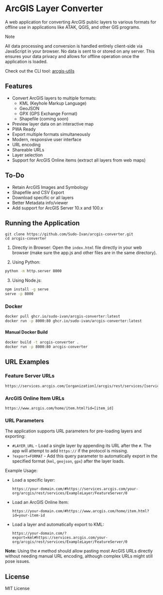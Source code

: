 # ArcGIS Layer Converter

A web application for converting ArcGIS public layers to various formats for offline use in applications like ATAK, QGIS, and other GIS programs.

> [!NOTE]  
> All data processing and conversion is handled entirely client-side via JavaScript in your browser. No data is sent to or stored on any server. This ensures your data privacy and allows for offline operation once the application is loaded.

Check out the CLI tool: [arcgis-utils](https://github.com/Sudo-Ivan/arcgis-utils)

## Features

- Convert ArcGIS layers to multiple formats:
  - KML (Keyhole Markup Language)
  - GeoJSON
  - GPX (GPS Exchange Format)
  - Shapefile (coming soon)
- Preview layer data on an interactive map
- PWA Ready
- Export multiple formats simultaneously
- Modern, responsive user interface
- URL encoding
- Shareable URLs
- Layer selection
- Support for ArcGIS Online items (extract all layers from web maps)

## To-Do

- Retain ArcGIS Images and Symbology
- Shapefile and CSV Export
- Download specific or all layers
- Better Metadata info/viewer
- Add support for ArcGIS Server 10.x and 100.x

## Running the Application

```
git clone https://github.com/Sudo-Ivan/arcgis-converter.git
cd arcgis-converter
```

1. Directly in Browser:
    Open the `index.html` file directly in your web browser (make sure the app.js and other files are in the same directory).

2. Using Python:
```bash
python -m http.server 8000
```

3. Using Node.js:
```bash
npm install -g serve
serve -p 8000
```

### Docker

```bash
docker pull ghcr.io/sudo-ivan/arcgis-converter:latest
docker run -p 8000:80 ghcr.io/sudo-ivan/arcgis-converter:latest
```

#### Manual Docker Build

```bash
docker build -t arcgis-converter .
docker run -p 8000:80 arcgis-converter
```

## URL Examples

### Feature Server URLs
```
https://services.arcgis.com/[organization]/arcgis/rest/services/[service_name]/FeatureServer/[layer_id]
```

### ArcGIS Online Item URLs
```
https://www.arcgis.com/home/item.html?id=[item_id]
```

### URL Parameters

The application supports URL parameters for pre-loading layers and exporting:

-   `#LAYER_URL` - Load a single layer by appending its URL after the `#`. The app will attempt to add `https://` if the protocol is missing.
-   `?export=FORMAT` - Add this query parameter to automatically export in the specified format (`kml`, `geojson`, `gpx`) after the layer loads.

Example Usage:

-   Load a specific layer:
    ```
    https://your-domain.com/#https://services.arcgis.com/your-org/arcgis/rest/services/ExampleLayer/FeatureServer/0
    ```
-   Load an ArcGIS Online Item:
    ```
    https://your-domain.com/#https://www.arcgis.com/home/item.html?id=your-item-id
    ```
-   Load a layer and automatically export to KML:
    ```
    https://your-domain.com/?export=kml#https://services.arcgis.com/your-org/arcgis/rest/services/ExampleLayer/FeatureServer/0
    ```

**Note:** Using the `#` method should allow pasting most ArcGIS URLs directly without needing manual URL encoding, although complex URLs might still pose issues.

## License

MIT License 